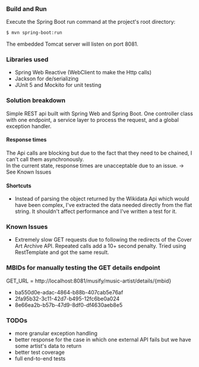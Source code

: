 ### Build and Run
Execute the Spring Boot run command at the project's root directory:
``` Bash
$ mvn spring-boot:run
```
The embedded Tomcat server will listen on port 8081.
### Libraries used
* Spring Web Reactive (WebClient to make the Http calls)
* Jackson for de/serializing
* JUnit 5 and Mockito for unit testing
### Solution breakdown
Simple REST api built with Spring Web and Spring Boot. One controller class with one endpoint, a service layer to process the request, and a global exception handler.
#### Response times
The Api calls are blocking but due to the fact that they need to be chained, I can't call them asynchronously.  
In the current state, response times are unacceptable due to an issue.
-> See Known Issues
#### Shortcuts
* Instead of parsing the object returned by the Wikidata Api which would have been complex, I've extracted the data needed directly from the flat string. It shouldn't affect performance and I've written a test for it.
### Known Issues
* Extremely slow GET requests due to following the redirects of the Cover Art Archive API. Repeated calls add a 10+ second penalty. Tried using RestTemplate and got the same result.
### MBIDs for manually testing the GET details endpoint
GET_URL = http://localhost:8081/musify/music-artist/details/{mbid}
* ba550d0e-adac-4864-b88b-407cab5e76af
* 2fa95b32-3c11-42d7-b495-12fc6be0a024
* 8e66ea2b-b57b-47d9-8df0-df4630aeb8e5
### TODOs
* more granular exception handling
* better response for the case in which one external API fails but we have some artist's data to return
* better test coverage
* full end-to-end tests

